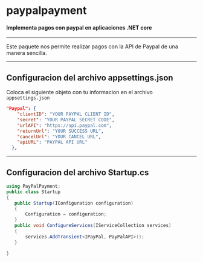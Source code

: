 # paypalpayment

#### Implementa pagos con paypal en aplicaciones .NET core
___

Este paquete nos permite realizar pagos con la API de Paypal de una manera sencilla.

___

## Configuracion del archivo appsettings.json

Coloca el siguiente objeto con tu informacion en el archivo `appsettings.json`

```json
"Paypal": {
    "clientID": "YOUR PAYPAL CLIENT ID",
    "secret": "YOUR PAYPAL SECRET CODE",
    "urlAPI": "https://api.paypal.com",
    "returnUrl": "YOUR SUCCESS URL",
    "cancelUrl": "YOUR CANCEL URL",
    "apiURL": "PAYPAL API URL"
  },
  ```
  
  
 ---
 
 ## Configuracion del archivo Startup.cs
 
 ```C#
 using PayPalPayment;
 public class Startup
{
    public Startup(IConfiguration configuration)
    {
        Configuration = configuration;
    }
    public void ConfigureServices(IServiceCollection services)
    {
        services.AddTransient<IPayPal, PayPalAPI>();
    }

 } 
 ```
    


